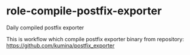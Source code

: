 # role-compile-postfix-exporter
Daily compiled postfix exporter

This is workflow which compile postfix exporter binary from repository:
https://github.com/kumina/postfix_exporter
